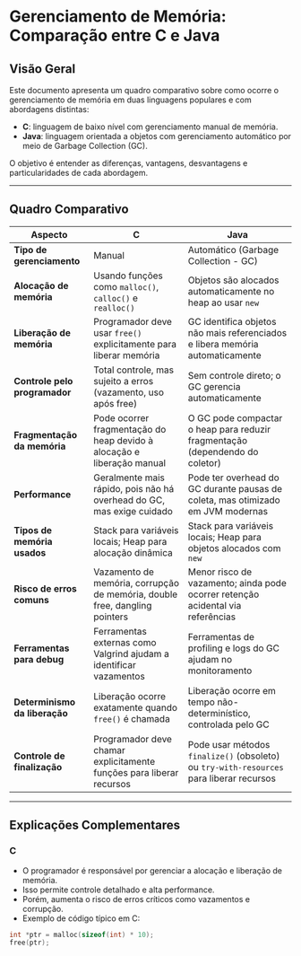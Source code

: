 # Gerenciamento de Memória: Comparação entre C e Java

## Visão Geral

Este documento apresenta um quadro comparativo sobre como ocorre o gerenciamento de memória em duas linguagens populares e com abordagens distintas:

- **C**: linguagem de baixo nível com gerenciamento manual de memória.
- **Java**: linguagem orientada a objetos com gerenciamento automático por meio de Garbage Collection (GC).

O objetivo é entender as diferenças, vantagens, desvantagens e particularidades de cada abordagem.

---

## Quadro Comparativo

| Aspecto                     | C                                         | Java                                       |
|----------------------------|-------------------------------------------|--------------------------------------------|
| **Tipo de gerenciamento**   | Manual                                    | Automático (Garbage Collection - GC)      |
| **Alocação de memória**      | Usando funções como `malloc()`, `calloc()` e `realloc()` | Objetos são alocados automaticamente no heap ao usar `new` |
| **Liberação de memória**    | Programador deve usar `free()` explicitamente para liberar memória | GC identifica objetos não mais referenciados e libera memória automaticamente |
| **Controle pelo programador** | Total controle, mas sujeito a erros (vazamento, uso após free) | Sem controle direto; o GC gerencia automaticamente |
| **Fragmentação da memória** | Pode ocorrer fragmentação do heap devido à alocação e liberação manual | O GC pode compactar o heap para reduzir fragmentação (dependendo do coletor) |
| **Performance**             | Geralmente mais rápido, pois não há overhead do GC, mas exige cuidado | Pode ter overhead do GC durante pausas de coleta, mas otimizado em JVM modernas |
| **Tipos de memória usados**  | Stack para variáveis locais; Heap para alocação dinâmica | Stack para variáveis locais; Heap para objetos alocados com `new` |
| **Risco de erros comuns**   | Vazamento de memória, corrupção de memória, double free, dangling pointers | Menor risco de vazamento; ainda pode ocorrer retenção acidental via referências |
| **Ferramentas para debug** | Ferramentas externas como Valgrind ajudam a identificar vazamentos | Ferramentas de profiling e logs do GC ajudam no monitoramento |
| **Determinismo da liberação** | Liberação ocorre exatamente quando `free()` é chamada | Liberação ocorre em tempo não-determinístico, controlada pelo GC |
| **Controle de finalização** | Programador deve chamar explicitamente funções para liberar recursos | Pode usar métodos `finalize()` (obsoleto) ou `try-with-resources` para liberar recursos |

---

## Explicações Complementares

### C

- O programador é responsável por gerenciar a alocação e liberação de memória.
- Isso permite controle detalhado e alta performance.
- Porém, aumenta o risco de erros críticos como vazamentos e corrupção.
- Exemplo de código típico em C:

```c
int *ptr = malloc(sizeof(int) * 10);
free(ptr);
